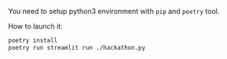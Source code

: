 You need to setup python3 environment with `pip` and `poetry` tool.

How to launch it:
``` bash
poetry install
poetry run streamlit run ./hackathon.py
```